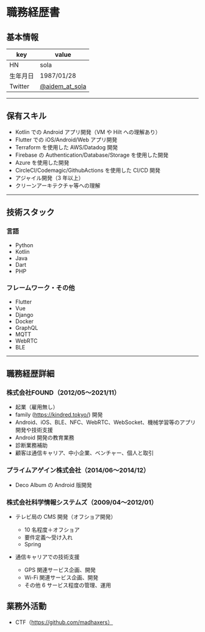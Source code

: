 # 職務経歴書

## 基本情報

|key|value|
|---|---|
|HN|sola|
|生年月日|1987/01/28|
|Twitter|[@aidem_at_sola](https://twitter.com/aidem_at_sola)|

---

## 保有スキル

- Kotlin での Android アプリ開発（VM や Hilt への理解あり）
- Flutter での iOS/Android/Web アプリ開発
- Terraform を使用した AWS/Datadog 開発
- Firebase の Authentication/Database/Storage を使用した開発
- Azure を使用した開発
- CircleCI/Codemagic/GithubActions を使用した CI/CD 開発
- アジャイル開発（3 年以上）
- クリーンアーキテクチャ等への理解


---

## 技術スタック

### 言語

- Python
- Kotlin
- Java
- Dart
- PHP

### フレームワーク・その他

- Flutter
- Vue
- Django
- Docker
- GraphQL
- MQTT
- WebRTC
- BLE

---

## 職務経歴詳細

### 株式会社FOUND（2012/05〜2021/11）

- 起業（雇用無し）
- family (https://kindred.tokyo/) 開発
- Android、iOS、BLE、NFC、WebRTC、WebSocket、機械学習等のアプリ開発や技術支援
- Android 開発の教育業務
- 診断業務補助
- 顧客は通信キャリア、中小企業、ベンチャー、個人と取引

### プライムアゲイン株式会社（2014/06〜2014/12）

- Deco Album の Android 版開発

### 株式会社科学情報システムズ（2009/04〜2012/01）

- テレビ局の CMS 開発（オフショア開発）
    - 10 名程度＋オフショア
    - 要件定義〜受け入れ
    - Spring

- 通信キャリアでの技術支援
    - GPS 関連サービス企画、開発
    - Wi-Fi 関連サービス企画、開発
    - その他 6 サービス程度の管理、運用

## 業務外活動

- CTF（https://github.com/madhaxers）